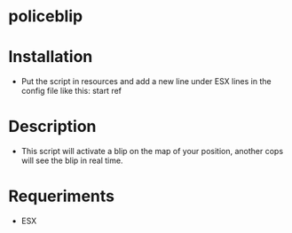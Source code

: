# policeblip

# Installation
- Put the script in resources and add a new line under ESX lines in the config file like this:
start ref

# Description
- This script will activate a blip on the map of your position, another cops will see the blip in real time.

# Requeriments
- ESX
